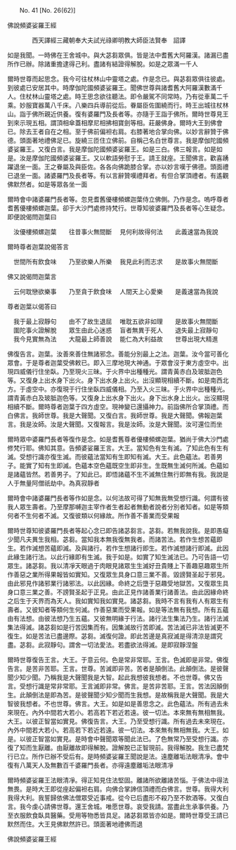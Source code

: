 ﻿　　No. 41 [No. 26(62)]

佛說頻婆娑羅王經

　　　　西天譯經三藏朝奉大夫試光祿卿明教大師臣法賢奉　詔譯


如是我聞。一時佛在王舍城中。與大苾芻眾俱。皆是法中耆舊大阿羅漢。諸漏已盡所作已辦。除諸重擔逮得己利。盡諸有結證得解脫。如是之眾滿一千人

爾時世尊而起思念。我今可往杖林山中靈塔之處。作是念已。與苾芻眾俱往彼處。到彼處已安居其中。時摩伽陀國頻婆娑羅王。聞佛世尊與諸耆舊大阿羅漢數滿千人。住杖林山靈塔之處。時王思念欲往聽法。即令嚴駕不同常時。乃有從車萬二千乘。妙服寶器萬八千床。八樂四兵導前從后。眷屬臣佐圍繞而行。時王出城往杖林山。詣于佛所親近供養。復有婆羅門及長者等。亦隨于王詣于佛所。爾時世尊見王到來示現五相。謂頂相傘蓋相摩尼相拂相寶劍等相。莊嚴佛身。爾時大王到佛會已。除去王者自在之相。至于佛前偏袒右肩。右膝著地合掌向佛。以妙言辭贊于佛德。頭面著地禮佛足已。旋繞三匝住立佛前。自稱己名白世尊言。我是摩伽陀國頻婆娑羅王。又復白言。我是摩伽陀國頻婆娑羅王。如是三白。佛三報言。如是如是。汝是摩伽陀國頻婆娑羅王。又以軟語勞慰于王。請王就座。王聞佛言。歡喜踴躍退坐一面。王之眷屬及與臣佐。各各向佛跪膝合掌。亦以妙言嘆于佛德。頭面禮已退坐一面。諸婆羅門及長者等。有以言辭贊嘆禮拜者。有但合掌頂禮者。有遙觀佛默然者。如是等眾各坐一面

爾時會中諸婆羅門長者等。忽見耆舊優樓頻螺迦葉侍立佛側。乃作是念。嗚呼尊者耆舊優樓頻螺迦葉。卻于大沙門處修持梵行。世尊知彼婆羅門及長者等心生疑念。即便說偈問迦葉曰

　汝優樓頻螺迦葉　　往昔事火無間斷
　見何利故得何法　　此義速當為我說　

爾時尊者迦葉說偈答言

　世間所有飲食味　　乃至欲樂人所樂
　我見此利而志求　　是故事火無間斷　

佛又說偈問迦葉言

　云何耽戀欲樂事　　乃至貪于飲食味
　人間天上心愛樂　　是義速當為我說　

尊者迦葉以偈答曰

　我于最上寂靜句　　由不了故生退屈
　唯耽五欲非如理　　是故事火無間斷
　圍陀事火證解脫　　眾生由此心迷惑
　盲者無異于死人　　退失最上寂靜句
　我今見實無為法　　大龍最上師善說
　能仁為大利益故　　世尊出現大精進　

佛復告言。迦葉。汝善來善住無諸邪念。善能分別最上之法。迦葉。汝今當可善化眾會。于是尊者迦葉受佛敕已。即入三摩地現大神通。于眾會沒于東方虛空中。出現四威儀行住坐臥。乃至現火三昧。于火界中出種種光。謂青黃赤白及玻胝迦色等。又復身上出水身下出火。身下出水身上出火。出沒顯現相續不斷。如是南西北方。于虛空中。亦復現于行住坐臥四威儀相。乃至入火三昧。于火界中出種種光。謂青黃赤白及玻胝迦色等。又復身上出水身下出火。身下出水身上出火。出沒顯現相續不斷。爾時尊者迦葉于四方虛空。現神變已還攝神力。前詣佛所合掌頂禮。而白佛言。我師世尊。我是大聲聞。又復白言。我師世尊。我是大聲聞。佛報迦葉言。我是汝師。汝是大聲聞。又復報言。我是汝師。汝是大聲聞。汝可還位而坐

爾時眾中婆羅門長者等復作是念。如是耆舊尊者優樓頻螺迦葉。猶尚于佛大沙門處修梵行耶。佛知其意。告頻婆娑羅王言。大王。當知色有生有滅。了知此色有生有滅。受想行識亦復生滅。而彼蘊法當知有生即知有滅。大王。此色蘊法。若善男子。能實了知有生即滅。色蘊本空色蘊既空生即非生。生既無生滅何所滅。色蘊如是諸蘊皆然。若善男子。了知此已。即悟諸蘊不生不滅無住無行即無有我。我說是人于無量阿僧祇劫中。為真寂靜者

爾時會中諸婆羅門長者等作如是念。以何法故可得了知無我無受想行識。何謂有彼我人眾生壽者。乃至摩那嚩迦主宰作者生者起者無動者說者分別者知者。如是等類何者不生何者不滅。又復彼類以何緣故。所作善不善業而受果報

爾時世尊知彼婆羅門長者等起心念已即告諸苾芻言。苾芻。若無我說我。是即愚癡少聞凡夫異生我相。苾芻。當知我本無我復無我者。而諸苦法。若作生想苦蘊即生。若作滅想苦蘊即滅。及與諸行。若作生想諸行即生。若作滅想諸行即滅。此因此緣生諸行法。以此行緣即有生滅。我于如是。如實了知生滅法已。乃可告語一切眾生。諸苾芻。我以清凈天眼過于肉眼見諸眾生生滅好丑貴賤上下善趣惡趣眾生所作善惡之業所得果報皆如實知。又復眾生具身口意三業不善。毀謗賢圣起于邪見。由此邪見作諸邪業行諸邪法。以此因緣。命終之后墮于惡趣受地獄苦。又復眾生具身口意三業之善。不謗賢圣起于正見。由此正見作諸善業行諸善法。由此因緣命終之后生于天界而為天人。我如實知我如實見。諸苾芻。我時不言有我有人有眾生有壽者。又彼知者等類何生何滅。作善惡業而受果報。如是等法無有我想。所有五蘊由有法想。由彼法想乃生五蘊。又彼無明緣于行法。諸行法生集法乃生。諸行法滅集法得滅。諸苾芻如是行苦因集而有。因集滅故行苦即滅。苦法滅已非法皆滅更不復生。如是苦法已盡邊際。苾芻。滅復何證。即此苦邊是真寂滅是得清涼是謂究盡。苾芻。此寂靜句。謂舍一切法愛法。若盡欲法得滅。是即寂靜涅盤

爾時世尊復告王言。大王。于意云何。色是常非常耶。王言。色滅即是非常。佛復告言。是苦非苦耶。王言。世尊。苦滅即非苦。苦者是顛倒法。此顛倒法。是彼聲聞少知少聞。乃稱我是大聲聞我是大智。起此我想彼我想者。不也世尊。佛又告言。受想行識是常非常耶。王言滅即非常。佛言。是苦非苦耶。王言。苦法因顛倒生。此顛倒法是即為苦。是彼聲聞少知少聞而生我想。是故稱我是大聲聞。我是大智彼我想者。不也世尊。佛言。大王。如是如是善思念之。此色蘊法。所有過去未來現在。內外中間若大若小。若高若下若近若遠。彼一切法。本來無有無相無我。大王。以彼正智當如實見。佛復告言。大王。乃至受想行識。所有過去未來現在。內外中間若大若小。若高若下若近若遠。彼一切法。本來無有無相無我。大王。如是。以彼正智當如實見。是時會中聲聞眾等聞此法已。了色無常乃至受想行識。亦復了知而生厭離。由厭離故即得解脫。證解脫已正智現前。我得解脫。我生已盡梵行已立。所作已辦不受后有。是時頻婆娑羅王聞說是法。遠塵離垢法眼清凈。會中復有八萬天人及無數百千婆羅門長者。亦得遠塵離垢法眼清凈

爾時頻婆娑羅王法眼清凈。得正知見住法堅固。離諸所欲離諸苦惱。于佛法中得法無畏。是時大王即從座起偏袒右肩。向佛合掌諦信頂禮而白佛言。世尊。我得大利我得大利。我誓歸依佛法僧眾受近事戒。從今已后盡形不殺乃至不飲酒等。又復白言。我今虔心請佛世尊。還王舍城。唯愿世尊。哀受我請。當盡此生承事供養。乃至衣服飲食臥具醫藥。受用等物悉皆具足。諸苾芻眾皆亦如是。爾時世尊受王請已默然而住。大王見佛默然許已。頭面著地禮佛而退

佛說頻婆娑羅王經
